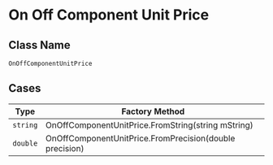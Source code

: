 
# On Off Component Unit Price

## Class Name

`OnOffComponentUnitPrice`

## Cases

| Type | Factory Method |
|  --- | --- |
| `string` | OnOffComponentUnitPrice.FromString(string mString) |
| `double` | OnOffComponentUnitPrice.FromPrecision(double precision) |

